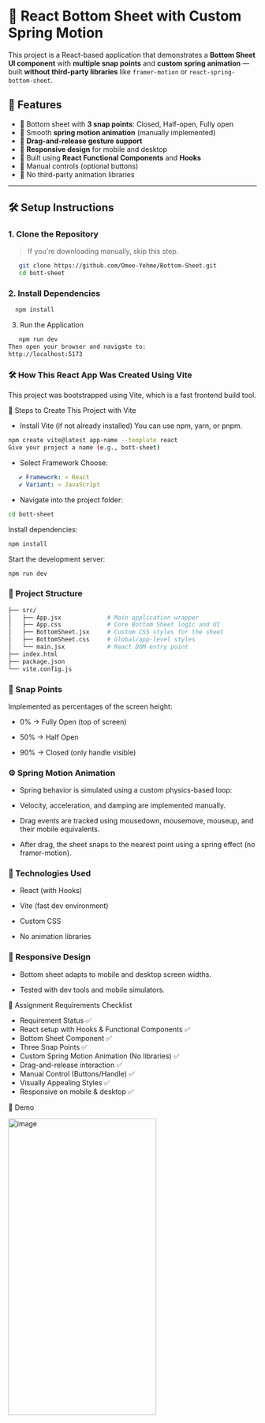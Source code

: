 # 🧩 React Bottom Sheet with Custom Spring Motion

This project is a React-based application that demonstrates a **Bottom Sheet UI component** with **multiple snap points** and **custom spring animation** — built **without third-party libraries** like `framer-motion` or `react-spring-bottom-sheet`.

## 🎯 Features

- 🔹 Bottom sheet with **3 snap points**: Closed, Half-open, Fully open
- 🔹 Smooth **spring motion animation** (manually implemented)
- 🔹 **Drag-and-release gesture support**
- 🔹 **Responsive design** for mobile and desktop
- 🔹 Built using **React Functional Components** and **Hooks**
- 🔹 Manual controls (optional buttons)
- 🔹 No third-party animation libraries

---

## 🛠️ Setup Instructions

### 1. Clone the Repository
> If you're downloading manually, skip this step.
```bash
   git clone https://github.com/Omee-Yehme/Bottom-Sheet.git
   cd bott-sheet
```
### 2. Install Dependencies
```bash
  npm install
```
3. Run the Application
```bash
   npm run dev
Then open your browser and navigate to:
http://localhost:5173
```
### 🛠️ How This React App Was Created Using Vite
This project was bootstrapped using Vite, which is a fast frontend build tool.

📌 Steps to Create This Project with Vite
- Install Vite (if not already installed)
You can use npm, yarn, or pnpm.
```bash
npm create vite@latest app-name --template react
Give your project a name (e.g., bott-sheet)
```
- Select Framework
Choose:
```yaml
   ✔ Framework: » React
   ✔ Variant: » JavaScript
```
- Navigate into the project folder:
```bash
cd bott-sheet
```
Install dependencies:
```bash
npm install
```
Start the development server:
```bash
npm run dev
```
### 🧱 Project Structure
```bash
├── src/
│   ├── App.jsx             # Main application wrapper
│   ├── App.css             # Core Bottom Sheet logic and UI
│   ├── BottomSheet.jsx     # Custom CSS styles for the sheet
│   ├── BottomSheet.css     # Global/app-level styles
│   └── main.jsx            # React DOM entry point
├── index.html
├── package.json
└── vite.config.js
```
### 📱 Snap Points
Implemented as percentages of the screen height:

- 0% → Fully Open (top of screen)

- 50% → Half Open

- 90% → Closed (only handle visible)

### ⚙️ Spring Motion Animation
- Spring behavior is simulated using a custom physics-based loop:

- Velocity, acceleration, and damping are implemented manually.

- Drag events are tracked using mousedown, mousemove, mouseup, and their mobile equivalents.

- After drag, the sheet snaps to the nearest point using a spring effect (no framer-motion).

### 🔧 Technologies Used
- React (with Hooks)

- Vite (fast dev environment)

- Custom CSS

- No animation libraries

### 📱 Responsive Design
- Bottom sheet adapts to mobile and desktop screen widths.

- Tested with dev tools and mobile simulators.

📌 Assignment Requirements Checklist
- Requirement	Status ✅
- React setup with Hooks & Functional Components	✅
- Bottom Sheet Component	✅
- Three Snap Points	✅
- Custom Spring Motion Animation (No libraries)	✅
- Drag-and-release interaction	✅
- Manual Control (Buttons/Handle)	✅
- Visually Appealing Styles	✅
- Responsive on mobile & desktop	✅

📸 Demo

<img width="300" height="600" alt="image" src="https://github.com/user-attachments/assets/c7459d41-aac2-4ced-ba51-09224741a630" />



